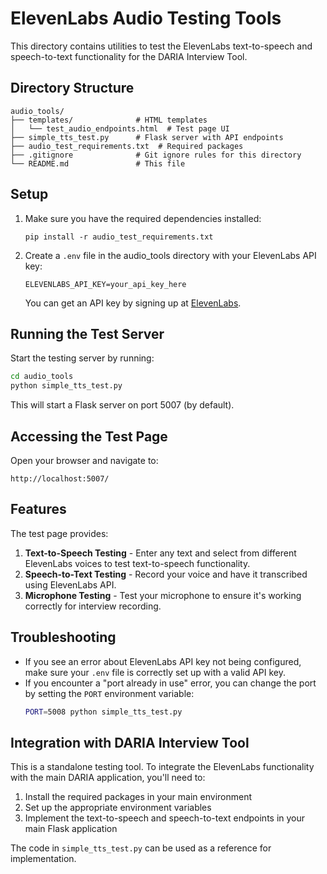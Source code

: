 # ElevenLabs Audio Testing Tools

This directory contains utilities to test the ElevenLabs text-to-speech and speech-to-text functionality for the DARIA Interview Tool.

## Directory Structure

```
audio_tools/
├── templates/              # HTML templates
│   └── test_audio_endpoints.html  # Test page UI
├── simple_tts_test.py      # Flask server with API endpoints
├── audio_test_requirements.txt  # Required packages
├── .gitignore              # Git ignore rules for this directory
└── README.md               # This file
```

## Setup

1. Make sure you have the required dependencies installed:
   ```
   pip install -r audio_test_requirements.txt
   ```

2. Create a `.env` file in the audio_tools directory with your ElevenLabs API key:
   ```
   ELEVENLABS_API_KEY=your_api_key_here
   ```

   You can get an API key by signing up at [ElevenLabs](https://elevenlabs.io/).

## Running the Test Server

Start the testing server by running:

```bash
cd audio_tools
python simple_tts_test.py
```

This will start a Flask server on port 5007 (by default).

## Accessing the Test Page

Open your browser and navigate to:

```
http://localhost:5007/
```

## Features

The test page provides:

1. **Text-to-Speech Testing** - Enter any text and select from different ElevenLabs voices to test text-to-speech functionality.
2. **Speech-to-Text Testing** - Record your voice and have it transcribed using ElevenLabs API.
3. **Microphone Testing** - Test your microphone to ensure it's working correctly for interview recording.

## Troubleshooting

- If you see an error about ElevenLabs API key not being configured, make sure your `.env` file is correctly set up with a valid API key.
- If you encounter a "port already in use" error, you can change the port by setting the `PORT` environment variable:
  ```bash
  PORT=5008 python simple_tts_test.py
  ```

## Integration with DARIA Interview Tool

This is a standalone testing tool. To integrate the ElevenLabs functionality with the main DARIA application, you'll need to:

1. Install the required packages in your main environment
2. Set up the appropriate environment variables 
3. Implement the text-to-speech and speech-to-text endpoints in your main Flask application

The code in `simple_tts_test.py` can be used as a reference for implementation. 